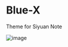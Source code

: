 # Blue-X
Theme for Siyuan Note

![image](https://user-images.githubusercontent.com/48144208/134467673-cf26e45c-f990-4516-88bd-148d6b45ed0a.png)
